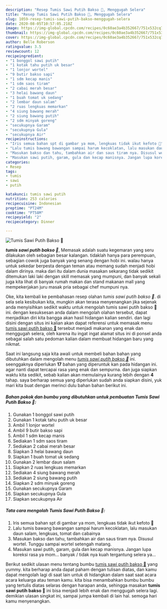 ```yaml
---
description: "Resep Tumis Sawi Putih Bakso 🥬, Menggugah Selera"
title: "Resep Tumis Sawi Putih Bakso 🥬, Menggugah Selera"
slug: 1059-resep-tumis-sawi-putih-bakso-menggugah-selera
date: 2020-08-05T10:57:05.218Z
image: https://img-global.cpcdn.com/recipes/0c60ae3a4b352667/751x532cq70/tumis-sawi-putih-bakso-🥬-foto-resep-utama.jpg
thumbnail: https://img-global.cpcdn.com/recipes/0c60ae3a4b352667/751x532cq70/tumis-sawi-putih-bakso-🥬-foto-resep-utama.jpg
cover: https://img-global.cpcdn.com/recipes/0c60ae3a4b352667/751x532cq70/tumis-sawi-putih-bakso-🥬-foto-resep-utama.jpg
author: Belle Roberson
ratingvalue: 3.5
reviewcount: 12
recipeingredient:
- "1 bonggol sawi putih"
- "1 kotak tahu putih uk besar"
- "1 lonjor wortel"
- "9 butir bakso sapi"
- "1 sdm kecap manis"
- "1 sdm saos tiram"
- "2 cabai merah besar"
- "3 helai bawang daun"
- "1 buah tomat uk sedang"
- "2 lembar daun salam"
- "2 ruas lengkuas memarkan"
- "4 siung bawang merah"
- "2 siung bawang putih"
- "2 sdm minyak goreng"
- "secukupnya Garam"
- "secukupnya Gula"
- "secukupnya Air"
recipeinstructions:
- "Iris semua bahan spt di gambar ya mom, lengkuas tidak ikut kefoto 🤭"
- "Lalu tumis bawang bawangan sampai harum kecoklatan, lalu masukan daun salam, lengkuas, tomat dan cabainya"
- "Masukan bakso dan tahu, tambahkan air dan saus tiram nya. Disusul wortel. Tunggu sampai wortel setengah matang."
- "Masukan sawi putih, garam, gula dan kecap manisnya. Jangan lupa koreksi rasa ya mom... banyak / tidak nya kuah tergantung selera ya..."
categories:
- Resep
tags:
- tumis
- sawi
- putih

katakunci: tumis sawi putih 
nutrition: 253 calories
recipecuisine: Indonesian
preptime: "PT24M"
cooktime: "PT58M"
recipeyield: "2"
recipecategory: Dinner

---
```



![Tumis Sawi Putih Bakso 🥬](https://img-global.cpcdn.com/recipes/0c60ae3a4b352667/751x532cq70/tumis-sawi-putih-bakso-🥬-foto-resep-utama.jpg)

<b><i>tumis sawi putih bakso 🥬</i></b>, Memasak adalah suatu kegemaran yang seru dilakukan oleh sebagian besar kalangan. tidaklah hanya para perempuan, sebagian cowok juga banyak yang senang dengan hobi ini. walau hanya untuk sekedar berpesta dengan teman atau memang sudah menjadi hobi dalam dirinya. maka dari itu dalam dunia masakan sekarang tidak sedikit ditemukan laki laki dengan skill memasak yang mumpuni, dan banyak sekali juga kita lihat di banyak rumah makan dan stand makanan mall yang mempekerjakan juru masak pria sebagai chef mumpuni nya.



Oke, kita kembali ke pembahasan resep olahan <i>tumis sawi putih bakso 🥬</i>. di sela sela kesibukan kita, mungkin akan terasa menyenangkan jika sejenak anda menyisihkan sedikit waktu untuk mengolah tumis sawi putih bakso 🥬 ini. dengan kesuksesan anda dalam mengolah olahan tersebut, dapat menjadikan diri kita bangga akan hasil hidangan kalian sendiri. dan lagi disini dengan situs ini kalian akan dapat referensi untuk memasak menu <u>tumis sawi putih bakso 🥬</u> tersebut menjadi makanan yang enak dan menggugah selera, oleh karena itu ingat ingat alamat situs ini di ponsel anda sebagai salah satu pedoman kalian dalam membuat hidangan baru yang nikmat.


Saat ini langsung saja kita awali untuk membeli bahan bahan yang dibutuhkan dalam mengolah menu <u><i>tumis sawi putih bakso 🥬</i></u> ini. seenggaknya diperlukan <b>17</b> bahan yang diperuntuk kan pada hidangan ini. agar nanti dapat tercapai rasa yang enak dan sempurna. dan juga siapkan waktu kita sedikit, sebab kalian akan memulainya kurang lebih dengan <b>4</b> tahap. saya berharap semua yang diperlukan sudah anda siapkan disini, yuk mari kita buat dengan merinci dulu bahan bahan berikut ini.

<!--inarticleads1-->

##### Bahan pokok dan bumbu yang dibutuhkan untuk pembuatan Tumis Sawi Putih Bakso 🥬:

1. Gunakan 1 bonggol sawi putih
1. Gunakan 1 kotak tahu putih uk besar
1. Ambil 1 lonjor wortel
1. Ambil 9 butir bakso sapi
1. Ambil 1 sdm kecap manis
1. Sediakan 1 sdm saos tiram
1. Sediakan 2 cabai merah besar
1. Siapkan 3 helai bawang daun
1. Siapkan 1 buah tomat uk sedang
1. Gunakan 2 lembar daun salam
1. Siapkan 2 ruas lengkuas memarkan
1. Sediakan 4 siung bawang merah
1. Sediakan 2 siung bawang putih
1. Siapkan 2 sdm minyak goreng
1. Gunakan secukupnya Garam
1. Siapkan secukupnya Gula
1. Siapkan secukupnya Air




<!--inarticleads2-->

##### Tata cara mengolah Tumis Sawi Putih Bakso 🥬:

1. Iris semua bahan spt di gambar ya mom, lengkuas tidak ikut kefoto 🤭
1. Lalu tumis bawang bawangan sampai harum kecoklatan, lalu masukan daun salam, lengkuas, tomat dan cabainya
1. Masukan bakso dan tahu, tambahkan air dan saus tiram nya. Disusul wortel. Tunggu sampai wortel setengah matang.
1. Masukan sawi putih, garam, gula dan kecap manisnya. Jangan lupa koreksi rasa ya mom... banyak / tidak nya kuah tergantung selera ya...




Berikut sedikit ulasan menu tentang bumbu <u>tumis sawi putih bakso 🥬</u> yang yummy. kita berharap anda dapat paham dengan tulisan diatas, dan kamu dapat mengolah lagi di saat lain untuk di hidangkan dalam saat saat acara acara keluarga atau teman kamu. kita bisa menambahkan bumbu bumbu yang tertulis diatas selaras dengan harapan anda, sehingga masakan <b>tumis sawi putih bakso 🥬</b> ini bisa menjadi lebih enak dan menggugah selera lagi. demikian ulasan singkat ini, sampai jumpa kembali di lain hal. semoga hari kamu menyenangkan.
